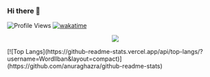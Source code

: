 ### Hi there 👋

<!-- BADGES -->
![Profile Views](https://hits.seeyoufarm.com/api/count/incr/badge.svg?url=https://github.com/Wordllban/&count_bg=%23EB28BE&title_bg=%23555555&icon=&icon_color=%23E7E7E7&title=Profile%20Views)
[![wakatime](https://wakatime.com/badge/user/01a20e69-26f7-4f31-bdbc-15299317e534.svg)](https://wakatime.com/@01a20e69-26f7-4f31-bdbc-15299317e534)

<!-- STATS -->
<p align="center">
<img src="https://github-readme-stats.vercel.app/api?username=Wordllban&show_icons=true&&theme=jolly" />
</p>
[![Top Langs](https://github-readme-stats.vercel.app/api/top-langs/?username=Wordllban&layout=compact)](https://github.com/anuraghazra/github-readme-stats)


<!--
**Wordllban/Wordllban** is a ✨ _special_ ✨ repository because its `README.md` (this file) appears on your GitHub profile.

Here are some ideas to get you started:

- 🔭 I’m currently working on ...
- 🌱 I’m currently learning ...
- 👯 I’m looking to collaborate on ...
- 🤔 I’m looking for help with ...
- 💬 Ask me about ...
- 📫 How to reach me: ...
- 😄 Pronouns: ...
- ⚡ Fun fact: ...
-->
